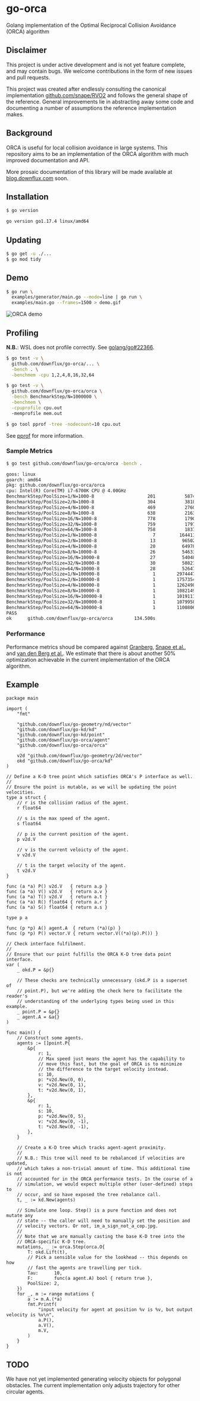 # go-orca
Golang implementation of the Optimal Reciprocal Collision Avoidance (ORCA)
algorithm

## Disclaimer

This project is under active development and is not yet feature complete, and
may contain bugs. We welcome contributions in the form of new issues and pull
requests.

This project was created after endlessly consulting the canonical implementation
[github.com/snape/RVO2](https://github.com/snape/RVO2) and follows the general
shape of the reference. General improvements lie in abstracting away some code
and documenting a number of assumptions the reference implementation makes.

## Background

ORCA is useful for local collision avoidance in large systems.  This repository
aims to be an implementation of the ORCA algorithm with much improved
documentation and API.

More prosaic documentation of this library will be made available at
[blog.downflux.com](https://blog.downflux.com) soon.

## Installation

```bash
$ go version

go version go1.17.4 linux/amd64
```

## Updating

```bash
$ go get -u ./...
$ go mod tidy
```

## Demo

```bash
$ go run \
  examples/generator/main.go --mode=line | go run \
  examples/main.go --frames=1500 > demo.gif
```

![ORCA demo](examples/output/animation.gif)

## Profiling

**N.B.**: WSL does not profile correctly. See
[golang/go#22366](https://github.com/golang/go/issues/22366).

```bash
$ go test -v \
  github.com/downflux/go-orca/... \
  -bench . \
  -benchmem -cpu 1,2,4,8,16,32,64

$ go test -v \
  github.com/downflux/go-orca/orca \
  -bench BenchmarkStep/N=1000000 \
  -benchmem \
  -cpuprofile cpu.out
  -memprofile mem.out

$ go tool pprof -tree -nodecount=10 cpu.out
```

See [pprof](https://github.com/google/pprof/blob/master/README.md) for more
information.

### Sample Metrics

```bash
$ go test github.com/downflux/go-orca/orca -bench .

goos: linux
goarch: amd64
pkg: github.com/downflux/go-orca/orca
cpu: Intel(R) Core(TM) i7-6700K CPU @ 4.00GHz
BenchmarkStep/PoolSize=1/N=1000-8                    201           5874149 ns/op
BenchmarkStep/PoolSize=2/N=1000-8                    304           3818542 ns/op
BenchmarkStep/PoolSize=4/N=1000-8                    469           2760155 ns/op
BenchmarkStep/PoolSize=8/N=1000-8                    638           2163011 ns/op
BenchmarkStep/PoolSize=16/N=1000-8                   778           1790053 ns/op
BenchmarkStep/PoolSize=32/N=1000-8                   759           1797966 ns/op
BenchmarkStep/PoolSize=64/N=1000-8                   758           1837833 ns/op
BenchmarkStep/PoolSize=1/N=10000-8                     7         164411857 ns/op
BenchmarkStep/PoolSize=2/N=10000-8                    13          96502769 ns/op
BenchmarkStep/PoolSize=4/N=10000-8                    20          64978580 ns/op
BenchmarkStep/PoolSize=8/N=10000-8                    26          54633023 ns/op
BenchmarkStep/PoolSize=16/N=10000-8                   27          54048937 ns/op
BenchmarkStep/PoolSize=32/N=10000-8                   30          50821777 ns/op
BenchmarkStep/PoolSize=64/N=10000-8                   28          52647196 ns/op
BenchmarkStep/PoolSize=1/N=100000-8                    1        29744473100 ns/op
BenchmarkStep/PoolSize=2/N=100000-8                    1        17573546400 ns/op
BenchmarkStep/PoolSize=4/N=100000-8                    1        12624980100 ns/op
BenchmarkStep/PoolSize=8/N=100000-8                    1        10821498000 ns/op
BenchmarkStep/PoolSize=16/N=100000-8                   1        10191115200 ns/op
BenchmarkStep/PoolSize=32/N=100000-8                   1        10799581500 ns/op
BenchmarkStep/PoolSize=64/N=100000-8                   1        11008062500 ns/op
PASS
ok      github.com/downflux/go-orca/orca        134.500s
```

### Performance

Performance metrics shoud be compared against [Granberg][1], [Snape et al.][2],
and [van den Berg et al.][3]. We estimate that there is about another 50%
optimization achievable in the current implementation of the ORCA algorithm.

## Example

```golang
package main

import (
	"fmt"

	"github.com/downflux/go-geometry/nd/vector"
	"github.com/downflux/go-kd/kd"
	"github.com/downflux/go-kd/point"
	"github.com/downflux/go-orca/agent"
	"github.com/downflux/go-orca/orca"

	v2d "github.com/downflux/go-geometry/2d/vector"
	okd "github.com/downflux/go-orca/kd"
)

// Define a K-D tree point which satisfies ORCA's P interface as well.
//
// Ensure the point is mutable, as we will be updating the point velocities.
type a struct {
	// r is the collision radius of the agent.
	r float64

	// s is the max speed of the agent.
	s float64

	// p is the current position of the agent.
	p v2d.V

	// v is the current veloicty of the agent.
	v v2d.V

	// t is the target velocity of the agent.
	t v2d.V
}

func (a *a) P() v2d.V   { return a.p }
func (a *a) V() v2d.V   { return a.v }
func (a *a) T() v2d.V   { return a.t }
func (a *a) R() float64 { return a.r }
func (a *a) S() float64 { return a.s }

type p a

func (p *p) A() agent.A  { return (*a)(p) }
func (p *p) P() vector.V { return vector.V((*a)(p).P()) }

// Check interface fulfilment.
//
// Ensure that our point fulfills the ORCA K-D tree data point interface.
var (
	_ okd.P = &p{}

	// These checks are technically unnecessary (okd.P is a superset of
	// point.P), but we're adding the check here to facilitate the reader's
	// understanding of the underlying types being used in this example.
	_ point.P = &p{}
	_ agent.A = &a{}
)

func main() {
	// Construct some agents.
	agents := []point.P{
		&p{
			r: 1,
			// Max speed just means the agent has the capability to
			// move this fast, but the goal of ORCA is to minimize
			// the difference to the target velocity instead.
			s: 10,
			p: *v2d.New(0, 0),
			v: *v2d.New(0, 1),
			t: *v2d.New(0, 1),
		},
		&p{
			r: 1,
			s: 10,
			p: *v2d.New(0, 5),
			v: *v2d.New(0, -1),
			t: *v2d.New(0, -1),
		},
	}

	// Create a K-D tree which tracks agent-agent proximity.
	//
	// N.B.: This tree will need to be rebalanced if velocities are updated,
	// which takes a non-trivial amount of time. This additional time is not
	// accounted for in the ORCA performance tests. In the course of a
	// simulation, we would expect multiple other (user-defined) steps to
	// occur, and so have exposed the tree rebalance call.
	t, _ := kd.New(agents)

	// Simulate one loop. Step() is a pure function and does not mutate any
	// state -- the caller will need to manually set the position and
	// velocity vectors. Or not, im_a_sign_not_a_cop.jpg.
	//
	// Note that we are manually casting the base K-D tree into the
	// ORCA-specific K-D tree.
	mutations, _ := orca.Step(orca.O{
		T: okd.Lift(t),
		// Pick a sensible value for the lookhead -- this depends on how
		// fast the agents are travelling per tick.
		Tau:      10,
		F:        func(a agent.A) bool { return true },
		PoolSize: 2,
	})
	for _, m := range mutations {
		a := m.A.(*a)
		fmt.Printf(
			"input velocity for agent at position %v is %v, but output velocity is %v\n",
			a.P(),
			a.V(),
			m.V,
		)
	}
}
```

## TODO

We have not yet implemented generating velocity objects for polygonal obstacles.
The current implementation only adjusts trajectory for other circular agents.

[1]: https://arongranberg.com/astar/docs_beta/local-avoidance.html
[2]: https://www.intel.com/content/www/us/en/developer/articles/technical/reciprocal-collision-avoidance-and-navigation-for-video-games.html
[3]: http://emotion.inrialpes.fr/fraichard/safety2010/10-vandenberg-etal-icraw.pdf
[4]: https://github.com/snape/RVO2

